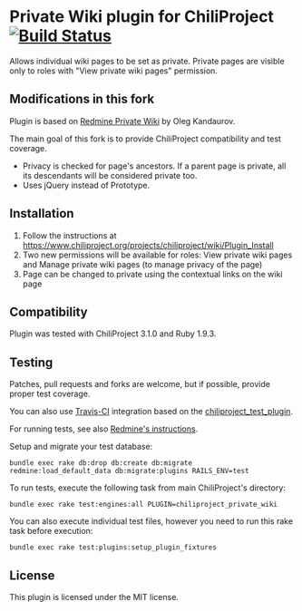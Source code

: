# Private Wiki plugin for ChiliProject [![Build Status](https://secure.travis-ci.org/jnv/chiliproject_private_wiki.png?branch=master)](http://travis-ci.org/jnv/chiliproject_private_wiki)

Allows individual wiki pages to be set as private. Private pages are visible only to roles with "View private wiki pages" permission.

## Modifications in this fork

Plugin is based on [Redmine Private Wiki](https://github.com/f0y/redmine_private_wiki) by Oleg Kandaurov.

The main goal of this fork is to provide ChiliProject compatibility and test coverage.

- Privacy is checked for page's ancestors. If a parent page is private, all its descendants will be considered private too.
- Uses jQuery instead of Prototype.

## Installation

1. Follow the instructions at https://www.chiliproject.org/projects/chiliproject/wiki/Plugin_Install
2. Two new permissions will be available for roles: View private wiki pages and Manage private wiki pages (to manage privacy of the page)
3. Page can be changed to private using the contextual links on the wiki page

## Compatibility

Plugin was tested with ChiliProject 3.1.0 and Ruby 1.9.3.

## Testing

Patches, pull requests and forks are welcome, but if possible, provide proper test coverage.

You can also use [Travis-CI](http://travis-ci.org/) integration based on the [chiliproject_test_plugin](https://github.com/jnv/chiliproject_test_plugin).

For running tests, see also [Redmine's instructions](http://www.redmine.org/projects/redmine/wiki/Plugin_Tutorial#Running-test).

Setup and migrate your test database:

```
bundle exec rake db:drop db:create db:migrate redmine:load_default_data db:migrate:plugins RAILS_ENV=test
```

To run tests, execute the following task from main ChiliProject's directory:

```
bundle exec rake test:engines:all PLUGIN=chiliproject_private_wiki
```

You can also execute individual test files, however you need to run this rake task before execution:

```
bundle exec rake test:plugins:setup_plugin_fixtures
```

## License

This plugin is licensed under the MIT license.
